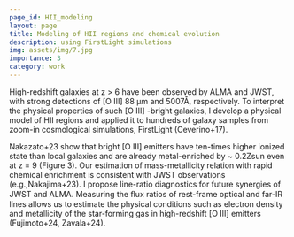 ```yaml
---
page_id: HII_modeling
layout: page
title: Modeling of HII regions and chemical evolution
description: using FirstLight simulations
img: assets/img/7.jpg
importance: 3
category: work
---
```


High-redshift galaxies at z > 6 have been observed by ALMA and JWST, with strong detections of [O III] 88 µm and 5007Å, respectively. To interpret the physical properties of such [O III] -bright galaxies, I develop a physical model of HII regions and applied it to hundreds of galaxy samples from zoom-in cosmological simulations, FirstLight (Ceverino+17).

Nakazato+23 show that bright [O III] emitters have ten-times higher ionized state than local galaxies and are already metal-enriched by ~ 0.2Zsun even at z = 9 (Figure 3). Our estimation of mass-metallicity relation with rapid chemical enrichment is consistent with JWST observations (e.g.,Nakajima+23). I propose line-ratio diagnostics for future synergies of JWST and ALMA. Measuring the ﬂux ratios of rest-frame optical and far-IR lines allows us to estimate the physical conditions such as electron density and metallicity of the star-forming gas in high-redshift [O III] emitters (Fujimoto+24, Zavala+24).  
